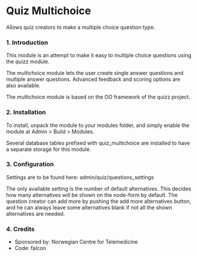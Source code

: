 Quiz Multichoice
====

Allows quiz creators to make a multiple choice question type.

### 1. Introduction

This module is an attempt to make it easy to multiple choice questions using the
quizz module.

The multichoice module lets the user create single answer questions and multiple
answer questions. Advanced feedback and scoring options are also available.

The multichoice module is based on the OO framework of the quizz project.

### 2. Installation

To install, unpack the module to your modules folder, and simply enable the
module at Admin > Build > Modules.

Several database tables prefixed with quiz_multichoice are installed to have a
separate storage for this module.

### 3.  Configuration

Settings are to be found here: admin/quiz/questions_settings

The only available setting is the number of default alternatives. This decides
how many alternatives will be shown on the node-form by default. The question
creator can add more by pushing the add more alternatives button, and he can
always leave some alternatives blank if not all the shown alternatives are needed.

### 4. Credits

- Sponsored by: Norwegian Centre for Telemedicine
- Code: falcon
